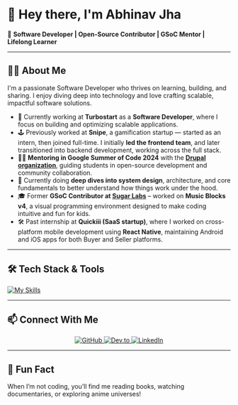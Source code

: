 # 👋 Hey there, I'm Abhinav Jha

🚀 **Software Developer | Open-Source Contributor | GSoC Mentor | Lifelong Learner**

---

## 👨‍💻 About Me

I'm a passionate Software Developer who thrives on learning, building, and sharing. I enjoy diving deep into technology and love crafting scalable, impactful software solutions.

- 💼 Currently working at **Turbostart** as a **Software Developer**, where I focus on building and optimizing scalable applications.
- 🕹️ Previously worked at **Snipe**, a gamification startup — started as an intern, then joined full-time. I initially **led the frontend team**, and later transitioned into backend development, working across the full stack.
- 👨‍🏫 **Mentoring in Google Summer of Code 2024** with the [**Drupal organization**](https://github.com/drupal), guiding students in open-source development and community collaboration.
- 🌱 Currently doing **deep dives into system design**, architecture, and core fundamentals to better understand how things work under the hood.
- 🎓 Former **GSoC Contributor at [Sugar Labs](https://github.com/sugarlabs)** – worked on **Music Blocks v4**, a visual programming environment designed to make coding intuitive and fun for kids.
- 🛠️ Past internship at **Quickiii (SaaS startup)**, where I worked on cross-platform mobile development using **React Native**, maintaining Android and iOS apps for both Buyer and Seller platforms.

---

## 🛠 Tech Stack & Tools

[![My Skills](https://skillicons.dev/icons?i=ts,js,react,nextjs,nodejs,express,graphql,mongodb,tailwind,html,css,golang,c,cpp,git,docker,aws,gcp,firebase,linux&perline=10)]()

---

## 📫 Connect With Me

<div align="center">
  <a href="https://github.com/ABHINAV-JHA-27" target="_blank">
    <img src="https://img.shields.io/badge/github-%2324292e.svg?&style=for-the-badge&logo=github&logoColor=white" alt="GitHub"/>
  </a>
  <a href="https://dev.to/abhinavjha27" target="_blank">
    <img src="https://img.shields.io/badge/dev.to-%2308090A.svg?&style=for-the-badge&logo=dev.to&logoColor=white" alt="Dev.to"/>
  </a>
  <a href="https://linkedin.com/in/abhinavjha27" target="_blank">
    <img src="https://img.shields.io/badge/linkedin-%231E77B5.svg?&style=for-the-badge&logo=linkedin&logoColor=white" alt="LinkedIn"/>
  </a>
</div>

---

## 🌄 Fun Fact

When I’m not coding, you’ll find me reading books, watching documentaries, or exploring anime universes!
